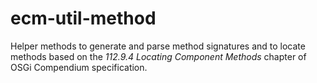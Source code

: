 ecm-util-method
===============

Helper methods to generate and parse method signatures and to locate methods
based on the _112.9.4 Locating Component Methods_ chapter of OSGi
Compendium specification.
